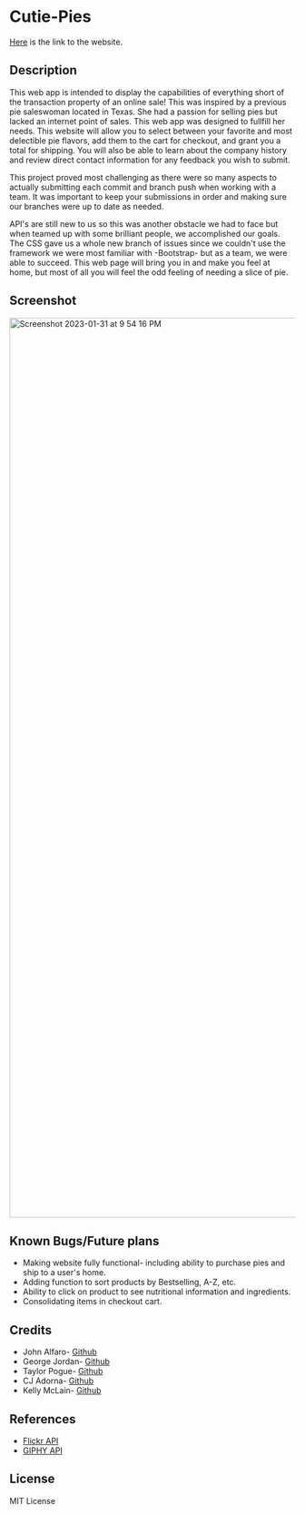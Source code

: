 # Cutie-Pies

[Here](https://jdalfaro4.github.io/Cutie-Pies/) is the link to the website. 

## Description

This web app is intended to display the capabilities of everything short of the transaction property of an online sale! This was inspired by a previous pie saleswoman located in Texas. She had a passion for selling pies but lacked an internet point of sales. This web app was designed to fullfill her needs. This website will allow you to select between your favorite and most delectible pie flavors, add them to the cart for checkout, and grant you a total for shipping. You will also be able to learn about the company history and review direct contact information for any feedback you wish to submit.

This project proved most challenging as there were so many aspects to actually submitting each commit and branch push when working with a team. It was important to keep your submissions in order and making sure our branches were up to date as needed. 

API's are still new to us so this was another obstacle we had to face but when teamed up with some brilliant people, we accomplished our goals. The CSS gave us a whole new branch of issues since we couldn't use the framework we were most familiar with -Bootstrap- but as a team, we were able to succeed. This web page will bring you in and make you feel at home, but most of all you will feel the odd feeling of needing a slice of pie.

## Screenshot
<img width="1586" alt="Screenshot 2023-01-31 at 9 54 16 PM" src="https://user-images.githubusercontent.com/118412985/215941610-66bdc664-104a-48ae-a181-3d3be2c3bdd0.png">

## Known Bugs/Future plans

- Making website fully functional- including ability to purchase pies and ship to a user's home. 
- Adding function to sort products by Bestselling, A-Z, etc. 
- Ability to click on product to see nutritional information and ingredients. 
- Consolidating items in checkout cart. 

## Credits

- John Alfaro- [Github](https://github.com/jdalfaro4) 
- George Jordan- [Github](https://github.com/Judgedgeo) 
- Taylor Pogue- [Github](https://github.com/poguet) 
- CJ Adorna- [Github](https://github.com/cjado) 
- Kelly McLain- [Github](https://github.com/Rucatues) 

## References 

- [Flickr API](https://www.flickr.com/services/)
- [GIPHY API](https://developers.giphy.com/explorer/)


## License

MIT License